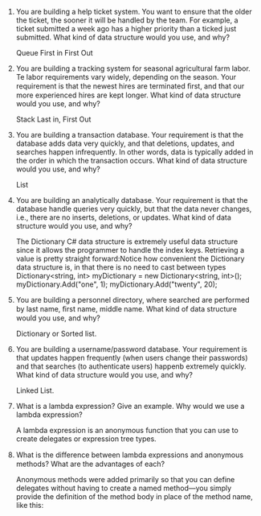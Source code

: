 1. You are building a help ticket system. You want to ensure that the older the ticket, the sooner it will be handled by the team. For example, a ticket submitted a week ago has a higher priority than a ticked just submitted. What kind of data structure would you use, and why?

	Queue<T> First in First Out

2. You are building a tracking system for seasonal agricultural farm labor. Te labor requirements vary widely, depending on the season. Your requirement is that the newest hires are terminated ﬁrst, and that our more experienced hires are kept longer. What kind of data structure would you use, and why?

	Stack<T> Last in, First Out

3. You are building a transaction database. Your requirement is that the database adds data very quickly, and that deletions, updates, and searches happen infrequently. In other words, data is typically added in the order in which the transaction occurs. What kind of data structure would you use, and why?
	
	List


4. You are building an analytically database. Your requirement is that the database handle queries very quickly, but that the data never changes, i.e., there are no inserts, deletions, or updates. What kind of data structure would you use, and why?

	The Dictionary C# data structure is extremely useful data structure since it allows the programmer to handle the index keys. Retrieving a value is pretty straight forward:Notice how convenient the Dictionary data structure is, in that there is no need to cast between types
	Dictionary<string, int> myDictionary = new Dictionary<string, int>();
	myDictionary.Add("one", 1);
	myDictionary.Add("twenty", 20);

5. You are building a personnel directory, where searched are performed by last name, ﬁrst name, middle name. What kind of data structure would you use, and why?

	Dictionary or Sorted list. 


6. You are building a username/password database. Your requirement is that updates happen frequently (when users change their passwords) and that searches (to authenticate users) happenb extremely quickly. What kind of data structure would you use, and why?

	Linked List. 


7. What is a lambda expression? Give an example. Why would we use a lambda expression?

	A lambda expression is an anonymous function that you can use to create delegates or expression tree types.	

8. What is the diﬀerence between lambda expressions and anonymous methods? What are the advantages of each?

	Anonymous methods were added primarily so that you can define delegates without having to create a named method—you simply provide the definition of the method body in place of the method name, like this:
 
